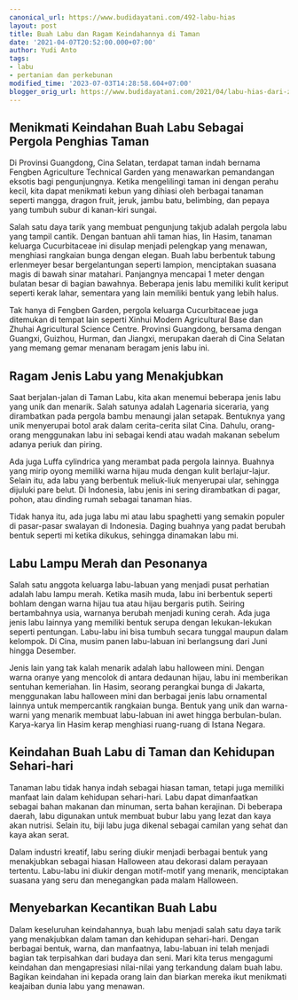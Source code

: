 ```yaml
---
canonical_url: https://www.budidayatani.com/492-labu-hias
layout: post
title: Buah Labu dan Ragam Keindahannya di Taman
date: '2021-04-07T20:52:00.000+07:00'
author: Yudi Anto
tags:
- labu
- pertanian dan perkebunan
modified_time: '2023-07-03T14:28:58.604+07:00'
blogger_orig_url: https://www.budidayatani.com/2021/04/labu-hias-dari-zhongsan-sampai-istana.html
---
```


## Menikmati Keindahan Buah Labu Sebagai Pergola Penghias Taman

Di Provinsi Guangdong, Cina Selatan, terdapat taman indah bernama Fengben Agriculture Technical Garden yang menawarkan pemandangan eksotis bagi pengunjungnya. Ketika mengelilingi taman ini dengan perahu kecil, kita dapat menikmati kebun yang dihiasi oleh berbagai tanaman seperti mangga, dragon fruit, jeruk, jambu batu, belimbing, dan pepaya yang tumbuh subur di kanan-kiri sungai.

Salah satu daya tarik yang membuat pengunjung takjub adalah pergola labu yang tampil cantik. Dengan bantuan ahli taman hias, Iin Hasim, tanaman keluarga Cucurbitaceae ini disulap menjadi pelengkap yang menawan, menghiasi rangkaian bunga dengan elegan. Buah labu berbentuk tabung erlenmeyer besar bergelantungan seperti lampion, menciptakan suasana magis di bawah sinar matahari. Panjangnya mencapai 1 meter dengan bulatan besar di bagian bawahnya. Beberapa jenis labu memiliki kulit keriput seperti kerak lahar, sementara yang lain memiliki bentuk yang lebih halus.

Tak hanya di Fengben Garden, pergola keluarga Cucurbitaceae juga ditemukan di tempat lain seperti Xinhui Modern Agricultural Base dan Zhuhai Agricultural Science Centre. Provinsi Guangdong, bersama dengan Guangxi, Guizhou, Hurman, dan Jiangxi, merupakan daerah di Cina Selatan yang memang gemar menanam beragam jenis labu ini.

## Ragam Jenis Labu yang Menakjubkan

Saat berjalan-jalan di Taman Labu, kita akan menemui beberapa jenis labu yang unik dan menarik. Salah satunya adalah Lagenaria siceraria, yang dirambatkan pada pergola bambu menaungi jalan setapak. Bentuknya yang unik menyerupai botol arak dalam cerita-cerita silat Cina. Dahulu, orang-orang menggunakan labu ini sebagai kendi atau wadah makanan sebelum adanya periuk dan piring.

Ada juga Luffa cylindrica yang merambat pada pergola lainnya. Buahnya yang mirip oyong memiliki warna hijau muda dengan kulit berlajur-lajur. Selain itu, ada labu yang berbentuk meliuk-liuk menyerupai ular, sehingga dijuluki pare belut. Di Indonesia, labu jenis ini sering dirambatkan di pagar, pohon, atau dinding rumah sebagai tanaman hias.

Tidak hanya itu, ada juga labu mi atau labu spaghetti yang semakin populer di pasar-pasar swalayan di Indonesia. Daging buahnya yang padat berubah bentuk seperti mi ketika dikukus, sehingga dinamakan labu mi.

## Labu Lampu Merah dan Pesonanya

Salah satu anggota keluarga labu-labuan yang menjadi pusat perhatian adalah labu lampu merah. Ketika masih muda, labu ini berbentuk seperti bohlam dengan warna hijau tua atau hijau bergaris putih. Seiring bertambahnya usia, warnanya berubah menjadi kuning cerah. Ada juga jenis labu lainnya yang memiliki bentuk serupa dengan lekukan-lekukan seperti pentungan. Labu-labu ini bisa tumbuh secara tunggal maupun dalam kelompok. Di Cina, musim panen labu-labuan ini berlangsung dari Juni hingga Desember.

Jenis lain yang tak kalah menarik adalah labu halloween mini. Dengan warna oranye yang mencolok di antara dedaunan hijau, labu ini memberikan sentuhan kemeriahan. Iin Hasim, seorang perangkai bunga di Jakarta, menggunakan labu halloween mini dan berbagai jenis labu ornamental lainnya untuk mempercantik rangkaian bunga. Bentuk yang unik dan warna-warni yang menarik membuat labu-labuan ini awet hingga berbulan-bulan. Karya-karya Iin Hasim kerap menghiasi ruang-ruang di Istana Negara.

## Keindahan Buah Labu di Taman dan Kehidupan Sehari-hari

Tanaman labu tidak hanya indah sebagai hiasan taman, tetapi juga memiliki manfaat lain dalam kehidupan sehari-hari. Labu dapat dimanfaatkan sebagai bahan makanan dan minuman, serta bahan kerajinan. Di beberapa daerah, labu digunakan untuk membuat bubur labu yang lezat dan kaya akan nutrisi. Selain itu, biji labu juga dikenal sebagai camilan yang sehat dan kaya akan serat.

Dalam industri kreatif, labu sering diukir menjadi berbagai bentuk yang menakjubkan sebagai hiasan Halloween atau dekorasi dalam perayaan tertentu. Labu-labu ini diukir dengan motif-motif yang menarik, menciptakan suasana yang seru dan menegangkan pada malam Halloween.

## Menyebarkan Kecantikan Buah Labu

Dalam keseluruhan keindahannya, buah labu menjadi salah satu daya tarik yang menakjubkan dalam taman dan kehidupan sehari-hari. Dengan berbagai bentuk, warna, dan manfaatnya, labu-labuan ini telah menjadi bagian tak terpisahkan dari budaya dan seni. Mari kita terus mengagumi keindahan dan mengapresiasi nilai-nilai yang terkandung dalam buah labu. Bagikan keindahan ini kepada orang lain dan biarkan mereka ikut menikmati keajaiban dunia labu yang menawan.

